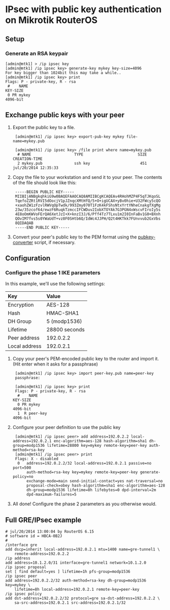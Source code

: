 # IPsec with public key authentication on Mikrotik RouterOS
## Setup
### Generate an RSA keypair

    [admin@mtk1] > /ip ipsec key
    [admin@mtk1] /ip ipsec key> generate-key mykey key-size=4096
    For key bigger than 1024bit this may take a while..
    [admin@mtk1] /ip ipsec key> print
    Flags: P - private-key, R - rsa
     #    NAME                                                             KEY-SIZE
     0 PR mykey                                                            4096-bit

## Exchange public keys with your peer
1. Export the public key to a file.

        [admin@mtk1] /ip ipsec key> export-pub-key mykey file-name=mykey.pub

        [admin@mtk1] /ip ipsec key> /file print where name=mykey.pub
         # NAME                   TYPE                        SIZE CREATION-TIME
         2 mykey.pub              ssh key                      451 jul/20/2014 12:35:33

2. Copy the file to your workstation and send it to your peer. The contents of the file should look like this:

        -----BEGIN PUBLIC KEY-----
        MIIBIjANBgkqhkiG9w0BAQEFAAOCAQ8AMIIBCgKCAQEAv4RHohMZP4F5qTJKqoSL
        TqefoZZRt1RVI5dOocjV1pJZnqcXMtHfQ/5+O+igUCAX+yBv0hie+U32FWcy5cQO
        +xaohZW1zFzvlRWVqOpTwdk/993Zmy070T1FzK4kFShsNtxYrtYNheCnakgfXgMg
        23w/35zcof64/ewzF6RuqkTzmccIFCWDuv2IobXTOYAk7G3PGN4xWscvFIroIy5s
        4E8oOmKWVoFErQA6XetJzI+X+knzI3J/6/Pff4Tz7TLxu1m2I0InFaBv1G0+BXnh
        QOvIM7fvs5s0YWaUdT+vz8F0SHtb6Q/IdWc4JJPH/Q2t4HKTkk7FUnvvub2GxVbs
        8QIDAQAB
        -----END PUBLIC KEY-----

3. Convert your peer's public key to the PEM format using the [pubkey-converter][pubkey-converter] script, if necessary.

[pubkey-converter]: https://dn42.us/git/user/ryan/pubkey-converter.git/plain/pubkey-converter.pl "Public key conversion script"

## Configuration
### Configure the phase 1 IKE parameters
In this example, we'll use the following settings:

| Key           | Value         |
| :------------ | :------------ |
| Encryption    | AES-128       |
| Hash          | HMAC-SHA1     |
| DH Group      | 5 (modp1536)  |
| Lifetime      | 28800 seconds |
| Peer address  | 192.0.2.2     |
| Local address | 192.0.2.1     |

1. Copy your peer's PEM-encoded public key to the router and import it. (Hit enter when it asks for a passphrase)

        [admin@mtk1] /ip ipsec key> import peer-key.pub name=peer-key
        passphrase:

        [admin@mtk1] /ip ipsec key> print
        Flags: P - private-key, R - rsa
         #    NAME                                                             KEY-SIZE
         0 PR mykey                                                            4096-bit
         1  R peer-key                                                         4096-bit

2. Configure your peer definition to use the public key

        [admin@mtk1] /ip ipsec peer> add address=192.0.2.2 local-address=192.0.2.1 enc-algorithm=aes-128 hash-algorithm=sha1 dh-group=modp1536 lifetime=28800 key=mykey remote-key=peer-key auth-method=rsa-key
        [admin@mtk1] /ip ipsec peer> print
        Flags: X - disabled
         0   address=192.0.2.2/32 local-address=192.0.2.1 passive=no port=500
             auth-method=rsa-key key=mykey remote-key=peer-key generate-policy=no
             exchange-mode=main send-initial-contact=yes nat-traversal=no
             proposal-check=obey hash-algorithm=sha1 enc-algorithm=aes-128
             dh-group=modp1536 lifetime=8h lifebytes=0 dpd-interval=2m
             dpd-maximum-failures=5

3. All done! Configure the phase 2 parameters as you otherwise would.

## Full GRE/IPsec example
    # jul/20/2014 13:00:04 by RouterOS 6.15
    # software id = HBCA-0B2J
    #
    /interface gre
    add dscp=inherit local-address=192.0.2.1 mtu=1400 name=gre-tunnel1 \
        remote-address=192.0.2.2
    /ip address
    add address=10.1.2.0/31 interface=gre-tunnel1 network=10.1.2.0
    /ip ipsec proposal
    set [ find default=yes ] lifetime=1h pfs-group=modp1536
    /ip ipsec peer
    add address=192.0.2.2/32 auth-method=rsa-key dh-group=modp1536 key=mykey \
        lifetime=8h local-address=192.0.2.1 remote-key=peer-key
    /ip ipsec policy
    add dst-address=192.0.2.2/32 protocol=gre sa-dst-address=192.0.2.2 \
        sa-src-address=192.0.2.1 src-address=192.0.2.1/32
